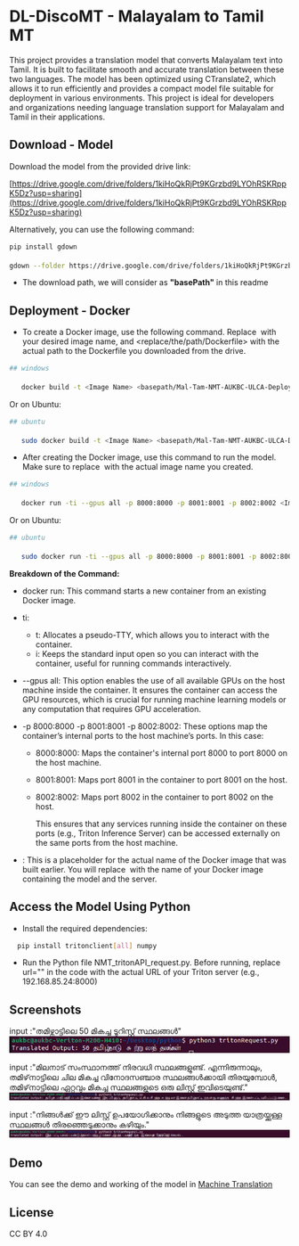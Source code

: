 
# DL-DiscoMT - Malayalam to Tamil MT 

 This project provides a translation model that converts Malayalam text into Tamil. It is built to facilitate smooth and accurate translation between these two languages. The model has been optimized using CTranslate2, which allows it to run efficiently and provides a compact model file suitable for deployment in various environments. This project is ideal for developers and organizations needing language translation support for Malayalam and Tamil in their applications.
   
## Download - Model

Download the model from the provided drive link: 

   [https://drive.google.com/drive/folders/1kiHoQkRjPt9KGrzbd9LYOhRSKRppK5Dz?usp=sharing](https://drive.google.com/drive/folders/1kiHoQkRjPt9KGrzbd9LYOhRSKRppK5Dz?usp=sharing)

Alternatively, you can use the following command:

```bash
pip install gdown

gdown --folder https://drive.google.com/drive/folders/1kiHoQkRjPt9KGrzbd9LYOhRSKRppK5Dz?usp=sharing

```
* The download path, we will consider as **"basePath"** in this readme

## Deployment - Docker  

* To create a Docker image, use the following command. Replace <Image Name> with your desired image name, and <replace/the/path/Dockerfile> with the actual path to the Dockerfile you downloaded from the drive.


```bash
## windows

   docker build -t <Image Name> <basepath/Mal-Tam-NMT-AUKBC-ULCA-Deploy/>
```
Or on Ubuntu:
```bash
## ubuntu

   sudo docker build -t <Image Name> <basepath/Mal-Tam-NMT-AUKBC-ULCA-Deploy/>
```

* After creating the Docker image, use this command to run the model. Make sure to replace <Image Name> with the actual image name you created.

```bash
## windows

   docker run -ti --gpus all -p 8000:8000 -p 8001:8001 -p 8002:8002 <Image Name>
```
Or on Ubuntu:
```bash
## ubuntu

   sudo docker run -ti --gpus all -p 8000:8000 -p 8001:8001 -p 8002:8002 <Image Name>
```
**Breakdown of the Command:**

- docker run: This command starts a new container from an existing Docker image.

- ti:

  - t: Allocates a pseudo-TTY, which allows you to interact with the container.
  - i: Keeps the standard input open so you can interact with the container, useful for running commands interactively.
- --gpus all: This option enables the use of all available GPUs on the host machine inside the container. It ensures the container can access the GPU resources, which is crucial for running machine learning models or any computation that requires GPU acceleration.

- -p 8000:8000 -p 8001:8001 -p 8002:8002: These options map the container’s internal ports to the host machine’s ports. In this case:

  - 8000:8000: Maps the container's internal port 8000 to port 8000 on the host machine.
  - 8001:8001: Maps port 8001 in the container to port 8001 on the host.
  - 8002:8002: Maps port 8002 in the container to port 8002 on the host.

    This ensures that any services running inside the container on these ports (e.g., Triton Inference Server) can be accessed externally on the same ports from the host machine.

- <Image Name>: This is a placeholder for the actual name of the Docker image that was built earlier. You will replace <Image Name> with the name of your Docker image containing the model and the server.



## Access the Model Using Python 

* Install the required dependencies:

```bash
  pip install tritonclient[all] numpy
```

* Run the Python file NMT_tritonAPI_request.py. Before running, replace url="<url of triton server>" in the code with the actual URL of your Triton server (e.g., 192.168.85.24:8000)




## Screenshots
input :"തമിഴ്നാട്ടിലെ 50 മികച്ച ടൂറിസ്റ്റ് സ്ഥലങ്ങൾ"
![App Screenshot](https://github.com/dldiscomt/DL-DiscoMT-HinTam/blob/main/OutputScreenshots/Screenshot%20from%202024-09-10%2015-37-03.png?raw=true)


input :"മിലനാട് സംസ്ഥാനത്ത് നിരവധി സ്ഥലങ്ങളുണ്ട്. എന്നിരുന്നാലും, തമിഴ്‌നാട്ടിലെ ചില മികച്ച വിനോദസഞ്ചാര സ്ഥലങ്ങൾക്കായി തിരയുമ്പോൾ, തമിഴ്‌നാട്ടിലെ ഏറ്റവും മികച്ച സ്ഥലങ്ങളുടെ ഒരു ലിസ്റ്റ് ഇവിടെയുണ്ട്."
![App Screenshot ](https://github.com/dldiscomt/DL-DiscoMT-HinTam/blob/main/OutputScreenshots/Screenshot%20from%202024-09-10%2015-38-40.png?raw=true)


input :"നിങ്ങൾക്ക് ഈ ലിസ്റ്റ് ഉപയോഗിക്കാനും നിങ്ങളുടെ അടുത്ത യാത്രയ്ക്കുള്ള സ്ഥലങ്ങൾ തിരഞ്ഞെടുക്കാനും കഴിയും."
![App Screenshot](https://github.com/dldiscomt/DL-DiscoMT-HinTam/blob/main/OutputScreenshots/Screenshot%20from%202024-09-10%2016-08-46.png?raw=true)


## Demo

You can see the demo and working of the model in 
[Machine Translation](https://searchko.co.in/transaukbc/)


## License
CC BY 4.0 
